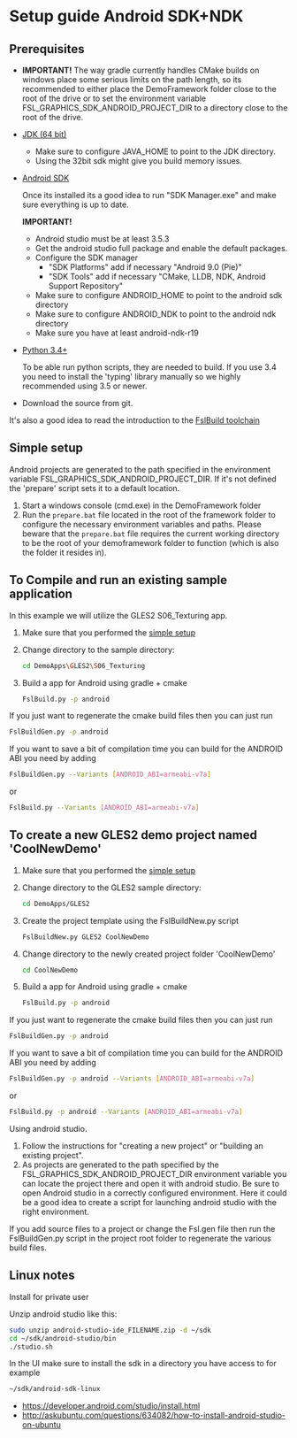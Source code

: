 # Setup guide Android SDK+NDK

## Prerequisites

- **IMPORTANT!**
  The way gradle currently handles CMake builds on windows place some serious limits on
  the path length, so its recommended to either place the DemoFramework folder close to
  the root of the drive or to set the environment variable
  FSL_GRAPHICS_SDK_ANDROID_PROJECT_DIR to a directory close to the root of the drive.

- [JDK (64 bit)](http://www.oracle.com/technetwork/java/javase/downloads/jdk8-downloads-2133151.html)
  - Make sure to configure JAVA_HOME to point to the JDK directory.
  - Using the 32bit sdk might give you build memory issues.

- [Android SDK](https://developer.android.com/studio/index.html)

  Once its installed its a good idea to run "SDK Manager.exe" and make sure everything is up to date.
  
  **IMPORTANT!**
  - Android studio must be at least 3.5.3
  - Get the android studio full package and enable the default packages.
  - Configure the SDK manager
    - "SDK Platforms" add if necessary "Android 9.0 (Pie)"
    - "SDK Tools" add if necessary "CMake, LLDB, NDK, Android Support Repository"
  - Make sure to configure ANDROID_HOME to point to the android sdk directory
  - Make sure to configure ANDROID_NDK to point to the android ndk directory
  - Make sure you have at least android-ndk-r19
  
- [Python 3.4+](https://www.python.org/ftp/python/3.8.1/python-3.8.1-amd64.exe)

  To be able run python scripts, they are needed to build.
  If you use 3.4 you need to install the 'typing' library manually so we highly recommended using 3.5 or newer.
  
- Download the source from git.

It's also a good idea to read the introduction to the [FslBuild toolchain](./FslBuild_toolchain_readme.md)

## Simple setup

Android projects are generated to the path specified in the environment variable
FSL_GRAPHICS_SDK_ANDROID_PROJECT_DIR. If it's not defined the 'prepare' script
sets it to a default location.

1. Start a windows console (cmd.exe) in the DemoFramework folder
2. Run the `prepare.bat` file located in the root of the framework folder to
    configure the necessary environment variables and paths.
    Please beware that the `prepare.bat` file requires the current working
    directory to be the root of your demoframework folder to function
    (which is also the folder it resides in).

## To Compile and run an existing sample application

In this example we will utilize the GLES2 S06_Texturing app.

1. Make sure that you performed the [simple setup](#simple-setup)
2. Change directory to the sample directory:

    ```bash
    cd DemoApps\GLES2\S06_Texturing
    ```

3. Build a app for Android using gradle + cmake

    ```bash
    FslBuild.py -p android
    ```

If you just want to regenerate the cmake build files then you can just run

```bash
FslBuildGen.py -p android
```

If you want to save a bit of compilation time you can build for the ANDROID ABI you need by adding

```bash
FslBuildGen.py --Variants [ANDROID_ABI=armeabi-v7a]
```

or

```bash
FslBuild.py --Variants [ANDROID_ABI=armeabi-v7a]
```

## To create a new GLES2 demo project named 'CoolNewDemo'
  
1. Make sure that you performed the [simple setup](#simple-setup)
2. Change directory to the GLES2 sample directory:

    ```bash
    cd DemoApps/GLES2
    ```

3. Create the project template using the FslBuildNew.py script

    ```bash
    FslBuildNew.py GLES2 CoolNewDemo  
    ```

4. Change directory to the newly created project folder 'CoolNewDemo'

    ```bash
    cd CoolNewDemo
    ```

5. Build a app for Android using gradle + cmake

    ```bash
    FslBuild.py -p android
    ```

If you just want to regenerate the cmake build files then you can just run

```bash
FslBuildGen.py -p android
```

If you want to save a bit of compilation time you can build for the ANDROID ABI you need by adding

```bash
FslBuildGen.py -p android --Variants [ANDROID_ABI=armeabi-v7a]
```

or

```bash
FslBuild.py -p android --Variants [ANDROID_ABI=armeabi-v7a]
```

Using android studio.

1. Follow the instructions for "creating a new project" or "building an existing project".  
2. As projects are generated to the path specified by the FSL_GRAPHICS_SDK_ANDROID_PROJECT_DIR
    environment variable you can locate the project there and open it with android studio.
    Be sure to open Android studio in a correctly configured environment.
    Here it could be a good idea to create a script for launching android studio with the
    right environment.

If you add source files to a project or change the Fsl.gen file then run the
FslBuildGen.py script in the project root folder to regenerate the various
build files.

## Linux notes

Install for private user

Unzip android studio like this:

```bash
sudo unzip android-studio-ide_FILENAME.zip -d ~/sdk
cd ~/sdk/android-studio/bin
./studio.sh  
```

In the UI make sure to install the sdk in a directory you have access to for example

```bash
~/sdk/android-sdk-linux
```

- https://developer.android.com/studio/install.html
- http://askubuntu.com/questions/634082/how-to-install-android-studio-on-ubuntu
